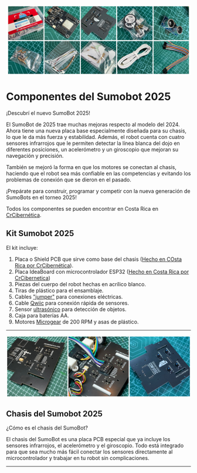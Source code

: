 ![componentes](https://github.com/Universidad-Cenfotec/Sumobot/blob/main/imagenes/componentes_2025.JPG)

# Componentes del Sumobot 2025

¡Descubrí el nuevo SumoBot 2025!

El SumoBot de 2025 trae muchas mejoras respecto al modelo del 2024. Ahora tiene una nueva placa base especialmente diseñada para su chasis, lo que le da más fuerza y estabilidad. Además, el robot cuenta con cuatro sensores infrarrojos que le permiten detectar la línea blanca del dojo en diferentes posiciones, un acelerómetro y un giroscopio que mejoran su navegación y precisión.

También se mejoró la forma en que los motores se conectan al chasis, haciendo que el robot sea más confiable en las competencias y evitando los problemas de conexión que se dieron en el pasado.

¡Prepárate para construir, programar y competir con la nueva generación de SumoBots en el torneo 2025!

Todos los componentes se pueden encontrar en Costa Rica en [CrCibernética](https://www.crcibernetica.com/sumobot-universidad-cenfotec/).

  
## Kit Sumobot 2025

El kit incluye:

1. Placa o Shield PCB que sirve como base del chasis ([Hecho en COsta Rica por CrCibernética](https://www.crcibernetica.com/sumobot-shield/)).
2. Placa IdeaBoard con microcontrolador ESP32 ([Hecho en Costa Rica por CrCibernetica](https://www.crcibernetica.com/crcibernetica-ideaboard/?searchid=2395932&search_query=ideaboard))
3. Piezas del cuerpo del robot hechas en acrílico blanco.  
4. Tiras de plástico para el ensamblaje.  
5. Cables ["jumper"](https://www.crcibernetica.com/female-to-female-jumper-wire-40-pcs-in-one-bunch/?searchid=2395933&search_query=jumper+cables) para conexiones eléctricas.  
6. Cable [Qwiic](https://www.crcibernetica.com/stemma-qt-qwiic-jst-sh-4-pin-cable-20cm/?searchid=2395934&search_query=Qwiic) para conexión rápida de sensores.  
7. Sensor [ultrasónico](https://www.crcibernetica.com/hc-sr05-ultrasonic-distance-sensor/?searchid=2395935&search_query=ultrasonic) para detección de objetos.  
8. Caja para baterías AA.  
9. Motores [Microgear](https://www.crcibernetica.com/micro-gearmotor/?searchid=0&search_query=motor) de 200 RPM y asas de plástico.



---
![Chasis](https://github.com/Universidad-Cenfotec/Sumobot/blob/main/imagenes/chasis2025.png)


## Chasis del Sumobot 2025

¿Cómo es el chasis del SumoBot?

El chasis del SumoBot es una placa PCB especial que ya incluye los sensores infrarrojos, el acelerómetro y el giroscopio. Todo está integrado para que sea mucho más fácil conectar los sensores directamente al microcontrolador y trabajar en tu robot sin complicaciones.

---
